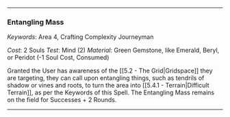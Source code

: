 ___

### Entangling Mass

*Keywords*: Area 4, Crafting Complexity Journeyman

*Cost*: 2 Souls
*Test*: Mind (2)
*Material*: Green Gemstone, like Emerald, Beryl, or Peridot (-1 Soul Cost, Consumed)

Granted the User has awareness of the [[5.2 - The Grid|Gridspace]] they are targeting, they can call upon entangling things, such as tendrils of shadow or vines and roots, to turn the area into [[5.4.1 - Terrain|Difficult Terrain]], as per the Keywords of this Spell. The Entangling Mass remains on the field for Successes + 2 Rounds.

___